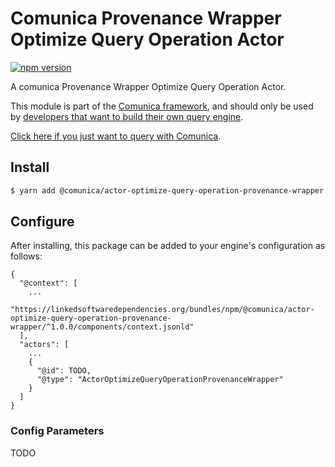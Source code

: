 # Comunica Provenance Wrapper Optimize Query Operation Actor

[![npm version](https://badge.fury.io/js/%40comunica%2Factor-optimize-query-operation-provenance-wrapper.svg)](https://www.npmjs.com/package/@comunica/actor-optimize-query-operation-provenance-wrapper)

A comunica Provenance Wrapper Optimize Query Operation Actor.

This module is part of the [Comunica framework](https://github.com/comunica/comunica),
and should only be used by [developers that want to build their own query engine](https://comunica.dev/docs/modify/).

[Click here if you just want to query with Comunica](https://comunica.dev/docs/query/).

## Install

```bash
$ yarn add @comunica/actor-optimize-query-operation-provenance-wrapper
```

## Configure

After installing, this package can be added to your engine's configuration as follows:
```text
{
  "@context": [
    ...
    "https://linkedsoftwaredependencies.org/bundles/npm/@comunica/actor-optimize-query-operation-provenance-wrapper/^1.0.0/components/context.jsonld"  
  ],
  "actors": [
    ...
    {
      "@id": TODO,
      "@type": "ActorOptimizeQueryOperationProvenanceWrapper"
    }
  ]
}
```

### Config Parameters

TODO
